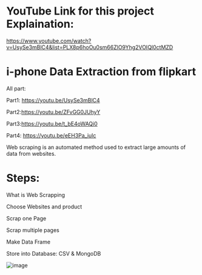 # YouTube Link for this project Explaination: 
https://www.youtube.com/watch?v=UsySe3mBlC4&list=PLX8p6hoOu0sm66ZlO9Yhg2VOIQl0ctMZD
# i-phone Data Extraction from flipkart

All part: 

Part1: https://youtu.be/UsySe3mBlC4

Part2:https://youtu.be/ZFvGG0JUhyY

Part3:https://youtu.be/t_bE4oWAQi0

Part4: https://youtu.be/eEH3Pa_iulc

Web scraping is an automated method used to extract large amounts of data from websites.

# Steps: 

What is Web Scrapping 

Choose Websites and product

Scrap one Page

Scrap multiple pages

Make Data Frame

Store into Database: CSV & MongoDB


![image](https://user-images.githubusercontent.com/35790897/147969648-988d2d86-edbf-41e7-bc9e-244b94194eae.png)









